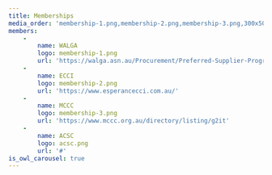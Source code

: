 ```yaml
---
title: Memberships
media_order: 'membership-1.png,membership-2.png,membership-3.png,300x500.png'
members:
    -
        name: WALGA
        logo: membership-1.png
        url: 'https://walga.asn.au/Procurement/Preferred-Supplier-Program/Preferred-Supplier-Directory/Find-a-Preferred-Supplier/G2-IT'
    -
        name: ECCI
        logo: membership-2.png
        url: 'https://www.esperancecci.com.au/'
    -
        name: MCCC
        logo: membership-3.png
        url: 'https://www.mccc.org.au/directory/listing/g2it'
    -
        name: ACSC
        logo: acsc.png
        url: '#'
is_owl_carousel: true
---
```


